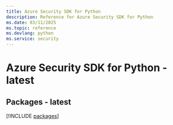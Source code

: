 ```yaml
---
title: Azure Security SDK for Python
description: Reference for Azure Security SDK for Python
ms.date: 03/11/2025
ms.topic: reference
ms.devlang: python
ms.service: security
---
```

# Azure Security SDK for Python - latest
## Packages - latest
[!INCLUDE [packages](security-index.md)]